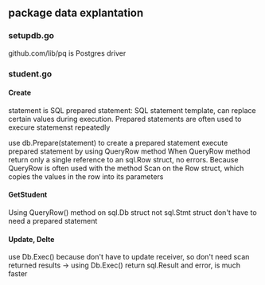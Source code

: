 ## package data explantation

### setupdb.go

github.com/lib/pq is Postgres driver

### student.go

#### Create

statement is SQL prepared statement: SQL statement template, can replace certain values during execution. Prepared statements are often used to execure statemenst repeatedly

use db.Prepare(statement) to create a prepared statement
execute prepared statement by using QueryRow method
When QueryRow method return only a single reference to an sql.Row struct, no errors.
Because QueryRow is often used with the method Scan on the Row struct, which copies the values in the row into its parameters

#### GetStudent

Using QueryRow() method on sql.Db struct not sql.Stmt struct don't have to need a prepared statement

#### Update, Delte

use Db.Exec() because don't have to update receiver, so don't need scan returned results -> using Db.Exec() return sql.Result and error, is much faster
